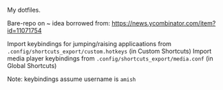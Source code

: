 My dotfiles.

Bare-repo on ~ idea borrowed from: https://news.ycombinator.com/item?id=11071754

Import keybindings for jumping/raising applicaations from `.config/shortcuts_export/custom.hotkeys` (in Custom Shortcuts)
Import media player keybindings from `.config/shortcuts_export/media.conf` (in Global Shortcuts)

Note: keybindings assume username is `amish`
